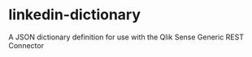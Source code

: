 # linkedin-dictionary
A JSON dictionary definition for use with the Qlik Sense Generic REST Connector
